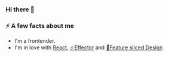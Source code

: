 ### Hi there 👋

### ⚡ A few facts about me
 - I'm a frontender.
 - I'm in love with [React](https://github.com/facebook/react), [☄️Effector](http://github.com/effector) and [:wrench:Feature sliced Design](https://feature-sliced.design/)

